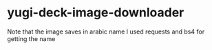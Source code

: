 # yugi-deck-image-downloader
Note that the image saves in arabic name I used requests and bs4 for getting the name
